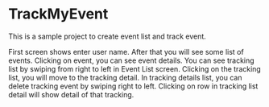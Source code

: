 # TrackMyEvent
This is a sample project to create event list and track event.

First screen shows enter user name.
After that you will see some list of events. Clicking on event, you can see event details. 
You can see tracking list by swiping from right to left in Event List screen. Clicking on the tracking list, you will move to the tracking detail. 
In tracking details list, you can delete tracking event by swiping right to left.
Clicking on row in tracking list detail will show detail of that tracking.
